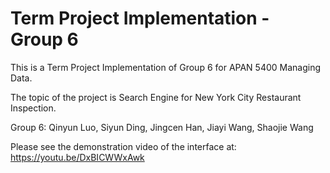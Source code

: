 # Term Project Implementation - Group 6
This is a Term Project Implementation of Group 6 for APAN 5400 Managing Data. 

The topic of the project is Search Engine for New York City Restaurant Inspection.

Group 6: Qinyun Luo, Siyun Ding, Jingcen Han, Jiayi Wang, Shaojie Wang

Please see the demonstration video of the interface at: https://youtu.be/DxBICWWxAwk
